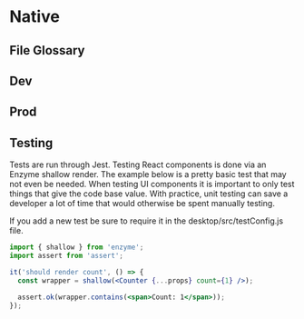 # Native

## File Glossary

## Dev

## Prod

## Testing
Tests are run through Jest. Testing React components is done via an Enzyme shallow render. The example below is a pretty basic test that may not even be needed. When testing UI components it is important to only test things that give the code base value. With practice, unit testing can save a developer a lot of time that would otherwise be spent manually testing.

If you add a new test be sure to require it in the desktop/src/testConfig.js file.


```jsx
import { shallow } from 'enzyme';
import assert from 'assert';

it('should render count', () => {
  const wrapper = shallow(<Counter {...props} count={1} />);

  assert.ok(wrapper.contains(<span>Count: 1</span>));
});
```
